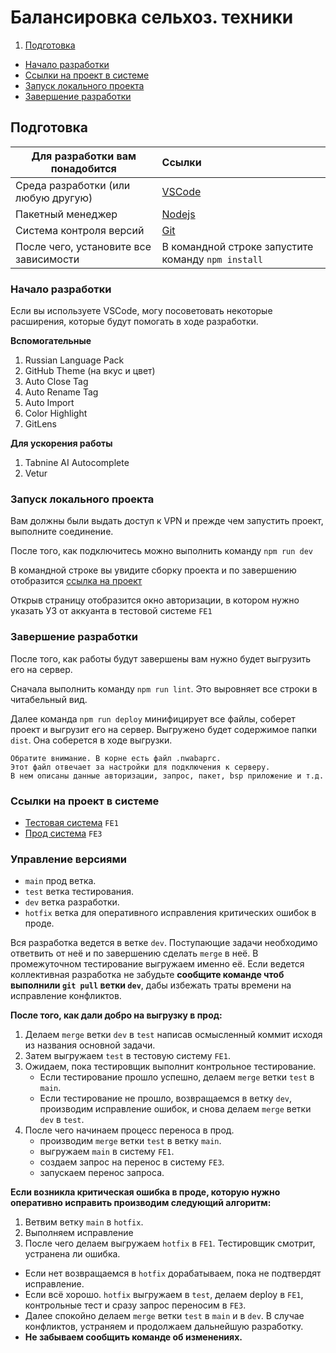 # Балансировка сельхоз. техники

1. [Подготовка](#Preparation)
 + [Начало разработки](#StartOfDevelopment)
 + [Ссылки на проект в системе](#LinksInSystem)
 + [Запуск локального проекта](#LaunchingLocalProject)
 + [Завершение разработки](#CompletionOfDevelopment)

## Подготовка <a name="Preparation"></a>

|      Для разработки вам понадобится    |                        Ссылки                      |
|----------------------------------------|:---------------------------------------------------|
| Среда разработки (или любую другую)    | [VSCode](https://code.visualstudio.com/)           |
| Пакетный менеджер                      | [Nodejs](https://nodejs.org/ru/)                   |
| Система контроля версий                | [Git](https://git-scm.com/)                        |
| После чего, установите все зависимости | В командной строке запустите команду `npm install` |

### Начало разработки <a name="StartOfDevelopment"></a>

Если вы используете VSCode, могу посоветовать некоторые расширения, которые будут помогать в ходе разработки.

**Вспомогательные**

1. Russian Language Pack
2. GitHub Theme (на вкус и цвет)
3. Auto Close Tag
4. Auto Rename Tag
5. Auto Import
6. Color Highlight
7. GitLens

**Для ускорения работы**

1. Tabnine AI Autocomplete
2. Vetur

### Запуск локального проекта <a name="LinksInSystem"></a>

Вам должны были выдать доступ к VPN и прежде чем запустить проект, выполните соединение.

После того, как подключитесь можно выполнить команду `npm run dev`

В командной строке вы увидите сборку проекта и по завершению отобразится [ссылка на проект](http://localhost:8080/sap/bc/ui5_ui5/sap/zmob004_cpi_vue/)

Открыв страницу отобразится окно авторизации, в котором нужно указать УЗ от аккуанта в тестовой системе `FE1`

### Завершение разработки <a name="LaunchingLocalProject"></a>

После того, как работы будут завершены вам нужно будет выгрузить его на сервер.

Сначала выполнить команду `npm run lint`. Это выровняет все строки в читабельный вид.

Далее команда `npm run deploy` минифицирует все файлы, соберет проект и выгрузит его на сервер. Выгружено будет содержимое папки `dist`. Она соберется в ходе выгрузки.

```
Обратите внимание. В корне есть файл .nwabaprc. 
Этот файл отвечает за настройки для подключения к серверу.
В нем описаны данные авторизации, запрос, пакет, bsp приложение и т.д.
```

### Ссылки на проект в системе <a name="CompletionOfDevelopment"></a>

- [Тестовая система](https://srvsap83.rainvest.local:44300/sap/bc/ui5_ui5/sap/zmob004_cpi_vue/) `FE1`
- [Прод система](https://srvsap85.rainvest.local:44300/sap/bc/ui5_ui5/sap/zmob004_cpi_vue/) `FE3`

### Управление версиями

- `main` прод ветка.
- `test` ветка тестирования.
- `dev` ветка разработки.
- `hotfix` ветка для оперативного исправления критических ошибок в проде.

Вся разработка ведется в ветке `dev`.
Поступающие задачи необходимо ответвить от неё и по завершению сделать `merge` в неё.
В промежуточном тестирование выгружаем именно её. Если ведется коллективная разработка
не забудьте **сообщите команде чтоб выполнили `git pull` ветки `dev`**, дабы избежать
траты времени на исправление конфликтов.

**После того, как дали добро на выгрузку в прод:**

1. Делаем `merge` ветки `dev` в `test` написав осмысленный коммит исходя из названия основной задачи.
2. Затем выгружаем `test` в тестовую систему `FE1`.
3. Ожидаем, пока тестировщик выполнит контрольное тестирование.
   - Если тестирование прошло успешно, делаем `merge` ветки `test` в `main`.
   - Если тестирование не прошло, возвращаемся в ветку `dev`, производим исправление ошибок, и снова делаем `merge` ветки `dev` в `test`.
4. После чего начинаем процесс переноса в прод.
   - производим `merge` ветки `test` в ветку `main`.
   - выгружаем `main` в систему `FE1`.
   - создаем запрос на перенос в систему `FE3`.
   - запускаем перенос запроса.

**Если возникла критическая ошибка в проде, которую нужно оперативно исправить производим следующий алгоритм:**

1. Ветвим ветку `main` в `hotfix`.
2. Выполняем исправление
3. После чего делаем выгружаем `hotfix` в `FE1`. Тестировщик смотрит, устранена ли ошибка.

- Если нет возвращаемся в `hotfix` дорабатываем, пока не подтвердят исправление.
- Если всё хорошо. `hotfix` выгружаем в `test`, делаем deploy в `FE1`, контрольные тест и сразу запрос переносим в `FE3`.
- Далее спокойно делаем `merge` ветки `test` в `main` и в `dev`. В случае конфликтов, устраняем и продолжаем дальнейшую разработку.
- **Не забываем сообщить команде об изменениях.**
